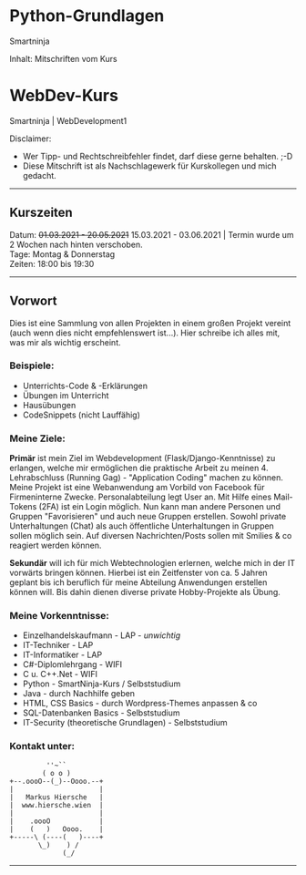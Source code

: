 # Python-Grundlagen
Smartninja

Inhalt: Mitschriften vom Kurs

# WebDev-Kurs
Smartninja | WebDevelopment1

Disclaimer: 
* Wer Tipp- und Rechtschreibfehler findet, darf diese gerne behalten. ;-D
* Diese Mitschrift ist als Nachschlagewerk für Kurskollegen und mich gedacht.

---

## Kurszeiten
Datum: ~~01.03.2021 - 20.05.2021~~ 15.03.2021 - 03.06.2021 | Termin wurde um 2 Wochen nach hinten verschoben.<br/>
Tage: Montag & Donnerstag<br/>
Zeiten: 18:00 bis 19:30

---

## Vorwort
Dies ist eine Sammlung von allen Projekten in einem großen Projekt vereint (auch wenn dies nicht empfehlenswert ist...).
Hier schreibe ich alles mit, was mir als wichtig erscheint.

### Beispiele:

* Unterrichts-Code & -Erklärungen
* Übungen im Unterricht
* Hausübungen
* CodeSnippets (nicht Lauffähig)

### Meine Ziele:

**Primär** ist mein Ziel im Webdevelopment (Flask/Django-Kenntnisse) zu erlangen, welche mir ermöglichen die praktische Arbeit zu meinen 4. Lehrabschluss (Running Gag) - "Application Coding" machen zu können.<br/>
Meine Projekt ist eine Webanwendung am Vorbild von Facebook für Firmeninterne Zwecke. Personalabteilung legt User an. Mit Hilfe eines Mail-Tokens (2FA) ist ein Login möglich. Nun kann man andere Personen und Gruppen "Favorisieren" und auch neue Gruppen erstellen. Sowohl private Unterhaltungen (Chat) als auch öffentliche Unterhaltungen in Gruppen sollen möglich sein. Auf diversen Nachrichten/Posts sollen mit Smilies & co reagiert werden können.

**Sekundär** will ich für mich Webtechnologien erlernen, welche mich in der IT vorwärts bringen können. Hierbei ist ein Zeitfenster von ca. 5 Jahren geplant bis ich beruflich für meine Abteilung Anwendungen erstellen können will. Bis dahin dienen diverse private Hobby-Projekte als Übung.

### Meine Vorkenntnisse:
* Einzelhandelskaufmann - LAP - *unwichtig*
* IT-Techniker - LAP
* IT-Informatiker - LAP
* C#-Diplomlehrgang - WIFI
* C u. C++.Net - WIFI
* Python - SmartNinja-Kurs / Selbststudium
* Java - durch Nachhilfe geben
* HTML, CSS Basics - durch Wordpress-Themes anpassen & co
* SQL-Datenbanken Basics - Selbststudium
* IT-Security (theoretische Grundlagen) - Selbststudium

### Kontakt unter:
```
         ''~``
        ( o o )
+--.oooO--(_)--Oooo.--+
|                     |
|   Markus Hiersche   |
|  www.hiersche.wien  |
|                     |
|    .oooO            |
|    (   )   Oooo.    |
+-----\ (----(   )----+
       \_)    ) /
             (_/
```

---
